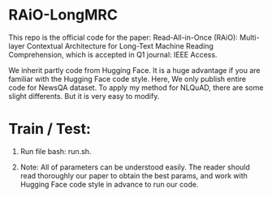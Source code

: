 # RAiO-LongMRC
This repo is the official code for the paper: Read-All-in-Once (RAiO): Multi-layer Contextual Architecture for Long-Text Machine Reading Comprehension, which is accepted in Q1 journal: IEEE Access. 

We inherit partly code from Hugging Face. It is a huge advantage if you are familiar with the Hugging Face code style. Here, We only publish entire code for NewsQA dataset. To apply my method for NLQuAD, there are some slight differents. But it is very easy to modify. 
# Train / Test:
1. Run file bash: run.sh. 

2. Note: All of parameters can be understood easily. The reader should read thoroughly our paper to obtain the best params, and work with Hugging Face code style in advance to run our code. 

